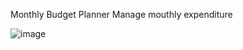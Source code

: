 Monthly Budget Planner 
Manage mouthly expenditure

![image](https://user-images.githubusercontent.com/43610468/136972536-ba7fd990-c160-4294-a3e7-3ccb77dafd3e.png)
